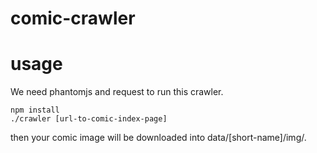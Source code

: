 comic-crawler
===============

usage
===============

We need phantomjs and request to run this crawler.

    npm install 
    ./crawler [url-to-comic-index-page]

then your comic image will be downloaded into data/[short-name]/img/.
